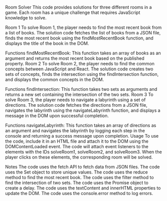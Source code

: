 Room Solver
This code provides solutions for three different rooms in a game. Each room has a unique challenge that requires JavaScript knowledge to solve.

Room 1
To solve Room 1, the player needs to find the most recent book from a list of books. The solution code fetches the list of books from a JSON file, finds the most recent book using the findMostRecentBook function, and displays the title of the book in the DOM.

Functions
findMostRecentBook: This function takes an array of books as an argument and returns the most recent book based on the published property.
Room 2
To solve Room 2, the player needs to find the common concepts between JavaScript and React. The solution code creates two sets of concepts, finds the intersection using the findIntersection function, and displays the common concepts in the DOM.

Functions
findIntersection: This function takes two sets as arguments and returns a new set containing the intersection of the two sets.
Room 3
To solve Room 3, the player needs to navigate a labyrinth using a set of directions. The solution code fetches the directions from a JSON file, navigates the labyrinth using the navigateLabyrinth function, and displays a message in the DOM upon successful completion.

Functions
navigateLabyrinth: This function takes an array of directions as an argument and navigates the labyrinth by logging each step in the console and returning a success message upon completion.
Usage
To use the code, include it in an HTML file and attach it to the DOM using the DOMContentLoaded event. The code will attach event listeners to the elements with the IDs solveRoom1, solveRoom2, and solveRoom3. When the player clicks on these elements, the corresponding room will be solved.

Notes
The code uses the fetch API to fetch data from JSON files.
The code uses the Set object to store unique values.
The code uses the reduce method to find the most recent book.
The code uses the filter method to find the intersection of two sets.
The code uses the Promise object to create a delay.
The code uses the textContent and innerHTML properties to update the DOM.
The code uses the console.error method to log errors.